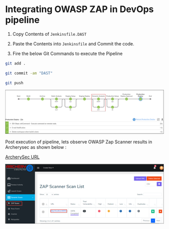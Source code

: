 # Integrating OWASP ZAP in DevOps pipeline

1. Copy Contents of `Jenkinsfile.DAST`

2. Paste the Contents into `Jenkinsfile` and Commit the code.

3. Fire the below Git Commands to execute the Pipeline

```bash
git add .
```

```bash
git commit -am "DAST"
```

```bash
git push
```

![staging](images/dast.png)

Post execution of pipeline, lets observe OWASP Zap Scanner results in Archerysec as shown below :

[ArcherySec URL](../../labsetup/lab_info.md#archerysec)

![staging](images/zap-dast.png)

